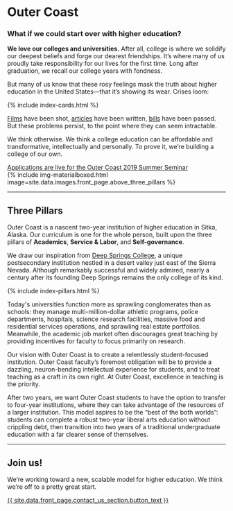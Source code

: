 # Outer Coast

### What if we could start over with higher education?

<!-- First paragraph requires special HTML -->
<div class="first-p">
  <strong>We love our colleges and universities.</strong> After all, college is where we solidify our deepest beliefs and forge our dearest friendships. It’s where many of us proudly take responsibility for our lives for the first time. Long after graduation, we recall our college years with fondness.
</div>

But many of us know that these rosy feelings mask the truth about higher education in the United States—that it’s showing its wear. Crises loom:

<!-- This inserts the Quality and Cost cards -->
{% include index-cards.html %}

[Films](http://www.youtube.com/watch?v=eLdU7uts4ws) have been shot, [articles](http://www.newyorker.com/magazine/2012/05/28/the-cost-of-college) have been written, [bills](http://www.newyorker.com/magazine/2012/05/28/the-cost-of-college) have been passed. But these problems persist, to the point where they can seem intractable.

We think otherwise. We think a college education can be affordable and transformative, intellectually and personally. To prove it, we’re building a college of our own.

<!-- Inserts the Apply button -->
<div class="center-align bottom-appeal">
  <a href="{{ site.root }}/apply.html" class="waves-effect waves-default btn white grey-text text-darken-4">Applications are live for the Outer Coast 2019 Summer Seminar</a>
</div>

<!-- This inserts the image -->
<div class="center">
  {% include img-materialboxed.html image=site.data.images.front_page.above_three_pillars %}
</div>

***

## Three Pillars

Outer Coast is a nascent two-year institution of higher education in Sitka, Alaska. Our curriculum is one for the whole person, built upon the three pillars of __Academics__, __Service & Labor__, and __Self-governance__.

We draw our inspiration from [Deep Springs College](http://www.newyorker.com/magazine/2006/09/04/the-searchers-2), a unique postsecondary institution nestled in a desert valley just east of the Sierra Nevada. Although remarkably successful and widely admired, nearly a century after its founding Deep Springs remains the only college of its kind.

<!-- This inserts the Pillar cards -->
{% include index-pillars.html %}

Today's universities function more as sprawling conglomerates than as schools: they manage multi-million-dollar athletic programs, police departments, hospitals, science research facilities, massive food and residential services operations, and sprawling real estate portfolios. Meanwhile, the academic job market often discourages great teaching by providing incentives for faculty to focus primarily on research.

Our vision with Outer Coast is to create a relentlessly student-focused institution. Outer Coast faculty’s foremost obligation will be to provide a dazzling, neuron-bending intellectual experience for students, and to treat teaching as a craft in its own right. At Outer Coast, excellence in teaching is the priority.

After two years, we want Outer Coast students to have the option to transfer to four-year institutions, where they can take advantage of the resources of a larger institution. This model aspires to be the “best of the both worlds”: students can complete a robust two-year liberal arts education without crippling debt, then transition into two years of a traditional undergraduate education with a far clearer sense of themselves.

***

## Join us!

We’re working toward a new, scalable model for higher education. We think we’re off to a pretty great start.

<!-- Inserts the Contact button -->
<div class="center-align bottom-appeal">
  <a href="{{ site.root }}/contact.html" class="waves-effect waves-default btn white grey-text text-darken-4">{{ site.data.front_page.contact_us_section.button_text }}</a>
</div>
